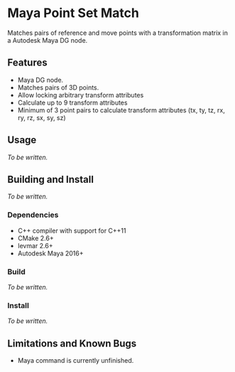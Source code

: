 # Maya Point Set Match

Matches pairs of reference and move points with a transformation matrix in a Autodesk Maya DG node.

## Features

- Maya DG node.
- Matches pairs of 3D points.
- Allow locking arbitrary transform attributes
- Calculate up to 9 transform attributes 
- Minimum of 3 point pairs to calculate transform attributes (tx, ty, tz, rx, ry, rz, sx, sy, sz)

## Usage

_To be written._

## Building and Install

_To be written._

### Dependencies

- C++ compiler with support for C++11
- CMake 2.6+
- levmar 2.6+
- Autodesk Maya 2016+

### Build

_To be written._

### Install

_To be written._

## Limitations and Known Bugs 

- Maya command is currently unfinished.